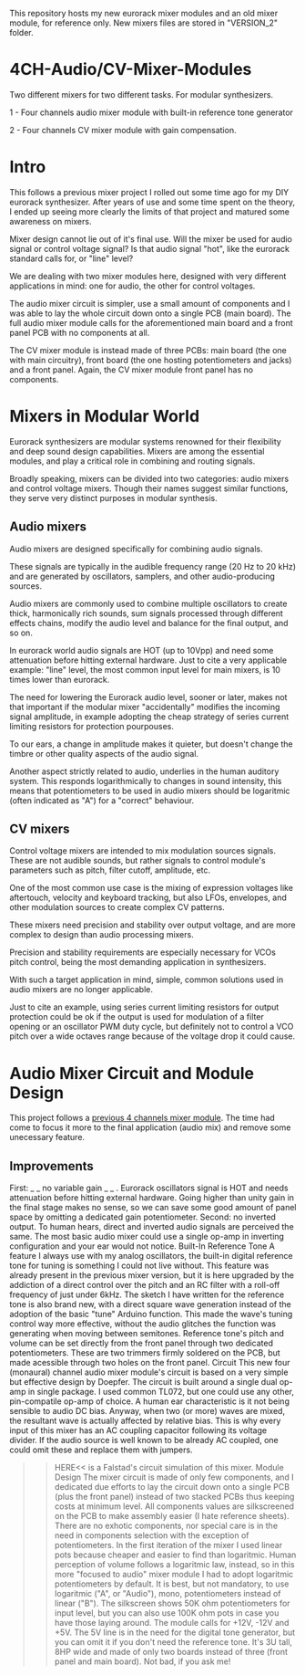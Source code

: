 This repository hosts my new eurorack mixer modules and an old mixer module, for reference only. New mixers files are stored in "VERSION_2" folder.

# 4CH-Audio/CV-Mixer-Modules
Two different mixers for two different tasks. For modular synthesizers.

1 - Four channels audio mixer module with built-in reference tone generator

2 - Four channels CV mixer module with gain compensation.

# Intro
This follows a previous mixer project I rolled out some time ago for my DIY eurorack synthesizer. 
After years of use and some time spent on the theory, I ended up seeing more clearly the limits of that project and matured some awareness on mixers.

Mixer design cannot lie out of it's final use. Will the mixer be used for audio signal or control voltage signal? Is that audio signal "hot", like the eurorack standard calls for, or "line" level?

We are dealing with two mixer modules here, designed with very different applications in mind: one for audio, the other for control voltages.

The audio mixer circuit is simpler, use a small amount of components and I was able to lay the whole circuit down onto a single PCB (main board).
The full audio mixer module calls for the aforementioned main board and a front panel PCB with no components at all.

The CV mixer module is instead made of three PCBs: main board (the one with main circuitry), front board (the one hosting potentiometers and jacks) and a front panel.
Again, the CV mixer module front panel has no components.

# Mixers in Modular World
Eurorack synthesizers are modular systems renowned for their flexibility and deep sound design capabilities. Mixers are among the essential modules, and play a critical role in combining and routing signals.

Broadly speaking, mixers can be divided into two categories: audio mixers and control voltage mixers. Though their names suggest similar functions, they serve very distinct purposes in modular synthesis.

## Audio mixers
Audio mixers are designed specifically for combining audio signals. 

These signals are typically in the audible frequency range (20 Hz to 20 kHz) and are generated by oscillators, samplers, and other audio-producing sources.

Audio mixers are commonly used to combine multiple oscillators to create thick, harmonically rich sounds, sum signals processed through different effects chains, modify the audio level and balance for the final output, and so on.

In eurorack world audio signals are HOT (up to 10Vpp) and need some attenuation before hitting external hardware. Just to cite a very applicable example: "line" level, the most common input level for main mixers, is 10 times lower than eurorack.

The need for lowering the Eurorack audio level, sooner or later, makes not that important if the modular mixer "accidentally" modifies the incoming signal amplitude, in example adopting the cheap strategy of series current limiting resistors for protection pourpouses.

To our ears, a change in amplitude makes it quieter, but doesn't change the timbre or other quality aspects of the audio signal.

Another aspect strictly related to audio, underlies in the human auditory system. This responds logarithmically to changes in sound intensity, this means that potentiometers to be used in audio mixers should be logaritmic (often indicated as "A") for a "correct" behaviour.

## CV mixers
Control voltage mixers are intended to mix modulation sources signals. These are not audible sounds, but rather signals to control module's parameters such as pitch, filter cutoff, amplitude, etc.

One of the most common use case is the mixing of expression voltages like aftertouch, velocity and keyboard tracking, but also LFOs, envelopes, and other modulation sources to create complex CV patterns.

These mixers need precision and stability over output voltage, and are more complex to design than audio processing mixers.

Precision and stability requirements are especially necessary for VCOs pitch control, being the most demanding application in synthesizers.

With such a target application in mind, simple, common solutions used in audio mixers are no longer applicable.

Just to cite an example, using series current limiting resistors for output protection could be ok if the output is used for modulation of a filter opening or an oscillator PWM duty cycle, but definitely not to control a VCO pitch over a wide octaves range because of the voltage drop it could cause.

# Audio Mixer Circuit and Module Design
This project follows a [previous 4 channels mixer module](https://www.instructables.com/4-Channels-Mixer-Module-With-A440-Reference-Genera/). The time had come to focus it more to the final application (audio mix) and remove some unecessary feature.

## Improvements
First: _ _ no variable gain _ _ . Eurorack oscillators signal is HOT and needs attenuation before hitting external hardware. Going higher than unity gain in the final stage makes no sense, so we can save some good amount of panel space by omitting a dedicated gain potentiometer.
Second: no inverted output. To human hears, direct and inverted audio signals are perceived the same. The most basic audio mixer could use a single op-amp in inverting configuration and your ear would not notice.
Built-In Reference Tone
A feature I always use with my analog oscillators, the built-in digital reference tone for tuning is something I could not live without.
This feature was already present in the previous mixer version, but it is here upgraded by the addiction of a direct control over the pitch and an RC filter with a roll-off frequency of just under 6kHz.
The sketch I have written for the reference tone is also brand new, with a direct square wave generation instead of the adoption of the basic "tune" Arduino function. This made the wave's tuning control way more effective, without the audio glitches the function was generating when moving between semitones.
Reference tone's pitch and volume can be set directly from the front panel through two dedicated potentiometers. These are two trimmers firmly soldered on the PCB, but made acessible through two holes on the front panel.
Circuit
This new four (monaural) channel audio mixer module's circuit is based on a very simple but effective design by Doepfer.
The circuit is built around a single dual op-amp in single package. I used common TL072, but one could use any other, pin-compatile op-amp of choice.
A human ear characteristic is it not being sensible to audio DC bias. Anyway, when two (or more) waves are mixed, the resultant wave is actually affected by relative bias. This is why every input of this mixer has an AC coupling capacitor following its voltage divider.
If the audio source is well known to be already AC coupled, one could omit these and replace them with jumpers.
>>HERE<< is a Falstad's circuit simulation of this mixer.
Module Design
The mixer circuit is made of only few components, and I dedicated due efforts to lay the circuit down onto a single PCB (plus the front panel) instead of two stacked PCBs thus keeping costs at minimum level.
All components values are silkscreened on the PCB to make assembly easier (I hate reference sheets).
There are no exhotic components, nor special care is in the need in components selection with the exception of potentiometers.
In the first iteration of the mixer I used linear pots because cheaper and easier to find than logaritmic. Human perception of volume follows a logaritmic law, instead, so in this more "focused to audio" mixer module I had to adopt  logaritmic potentiometers by default. It is best, but not mandatory, to use logaritmic ("A", or "Audio"), mono, potentiometers instead of linear ("B").
The silkscreen shows 50K ohm potentiometers for input level, but you can also use 100K ohm pots in case you have those laying around.
The module calls for +12V, -12V and +5V. The 5V line is in the need for the digital tone generator, but you can omit it if you don't need the reference tone.
It's 3U tall, 8HP wide and made of only two boards instead of three (front panel and main board).
Not bad, if you ask me!






